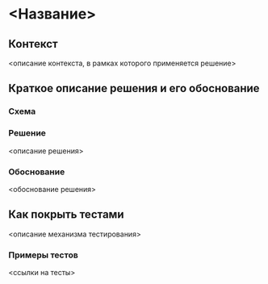 # <Название>

## Контекст

<описание контекста, в рамках которого применяется решение>

## Краткое описание решения и его обоснование
### Схема
### Решение

<описание решения>

### Обоснование

<обоснование решения>

## Как покрыть тестами

<описание механизма тестирования>

### Примеры тестов

<ссылки на тесты>
